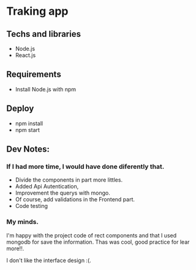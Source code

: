 
# Traking app

## Techs and libraries
- Node.js
- React.js

## Requirements
- Install Node.js with npm

## Deploy

- npm install
- npm start


## Dev Notes:
### If I had more time, I would have done diferently that.
- Divide the components in part more littles.
- Added Api Autentication,
- Improvement the querys with mongo.
- Of course, add validations in the Frontend part.
- Code testing

### My minds.
I'm happy with the project code of rect components and that I used mongodb for save the information. Thas was cool, good practice for lear more!!.

I don't like the interface design :(.